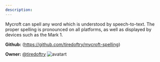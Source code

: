 ```yaml
---
description: 
---
```

Mycroft can spell any word which is understood by speech-to-text.  The proper spelling is pronounced on all platforms, as well as displayed by devices such as the Mark 1.

**Github:** (https://github.com/tiredoftry/mycroft-spelling)

**Owner:** [@tiredoftry](https://github.com/tiredoftry) ![avatart](https://avatars1.githubusercontent.com/u/7663341?v=4)

